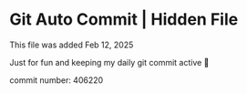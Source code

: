# Git Auto Commit | Hidden File

This file was added Feb 12, 2025

Just for fun and keeping my daily git commit active 🤪

commit number: 406220
